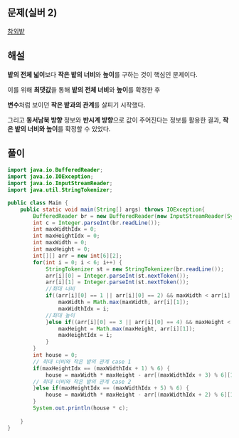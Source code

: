 ## 문제(실버 2) 

[참외밭](https://www.acmicpc.net/problem/2477) 

## 해설

**밭의 전체 넓이**보다 **작은 밭의 너비**와 **높이**를 구하는 것이 핵심인 문제이다.

이를 위해 **최댓값**을 통해 **밭의 전체 너비**와 **높이**를 확정한 후 

**변수**처럼 보이던 **작은 밭과의 관계**를 살피기 시작했다.

그리고 **동서남북 방향** 정보와 **반시계 방향**으로 값이 주어진다는 정보를 활용한 결과, **작은 밭의 너비와 높이**를 확정할 수 있었다.

## 풀이

```java
import java.io.BufferedReader;
import java.io.IOException;
import java.io.InputStreamReader;
import java.util.StringTokenizer;

public class Main {
    public static void main(String[] args) throws IOException{
    	BufferedReader br = new BufferedReader(new InputStreamReader(System.in));
    	int c = Integer.parseInt(br.readLine());
    	int maxWidthIdx = 0;
    	int maxHeightIdx = 0;
    	int maxWidth = 0;
    	int maxHeight = 0;
    	int[][] arr = new int[6][2];
    	for(int i = 0; i < 6; i++) {
    		StringTokenizer st = new StringTokenizer(br.readLine());
    		arr[i][0] = Integer.parseInt(st.nextToken());
    		arr[i][1] = Integer.parseInt(st.nextToken());
            //최대 너비
    		if((arr[i][0] == 1 || arr[i][0] == 2) && maxWidth < arr[i][1]) {
    			maxWidth = Math.max(maxWidth, arr[i][1]);
    			maxWidthIdx = i;
            //최대 높이
    		}else if((arr[i][0] == 3 || arr[i][0] == 4) && maxHeight < arr[i][1]) {
    			maxHeight = Math.max(maxHeight, arr[i][1]);
    			maxHeightIdx = i;
    		}
    	}
    	int house = 0;
        // 최대 너비와 작은 밭의 관계 case 1
    	if(maxHeightIdx == (maxWidthIdx + 1) % 6) {
    		house = maxWidth * maxHeight - arr[(maxWidthIdx + 3) % 6][1] * arr[(maxWidthIdx + 4) % 6][1]; 
        // 최대 너비와 작은 밭의 관계 case 2
    	}else if(maxHeightIdx == (maxWidthIdx + 5) % 6) {
    		house = maxWidth * maxHeight - arr[(maxWidthIdx + 2) % 6][1] * arr[(maxWidthIdx + 3) % 6][1];
    	}
    	System.out.println(house * c);
    	
    }
}
```


